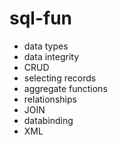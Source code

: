 # sql-fun
- data types 
- data integrity
- CRUD
- selecting records
- aggregate functions
- relationships
- JOIN
- databinding
- XML
